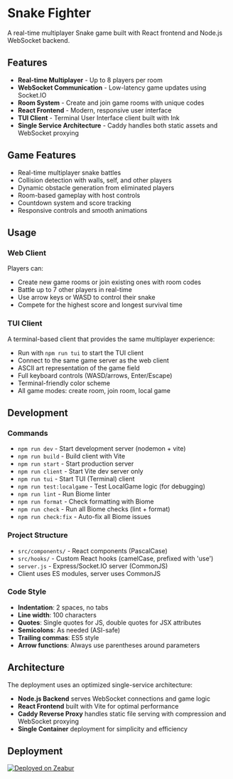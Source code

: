 # Snake Fighter

A real-time multiplayer Snake game built with React frontend and Node.js WebSocket backend.

## Features

- **Real-time Multiplayer** - Up to 8 players per room
- **WebSocket Communication** - Low-latency game updates using Socket.IO
- **Room System** - Create and join game rooms with unique codes
- **React Frontend** - Modern, responsive user interface
- **TUI Client** - Terminal User Interface client built with Ink
- **Single Service Architecture** - Caddy handles both static assets and WebSocket proxying

## Game Features

- Real-time multiplayer snake battles
- Collision detection with walls, self, and other players
- Dynamic obstacle generation from eliminated players
- Room-based gameplay with host controls
- Countdown system and score tracking
- Responsive controls and smooth animations

## Usage

### Web Client

Players can:
- Create new game rooms or join existing ones with room codes
- Battle up to 7 other players in real-time
- Use arrow keys or WASD to control their snake
- Compete for the highest score and longest survival time

### TUI Client

A terminal-based client that provides the same multiplayer experience:
- Run with `npm run tui` to start the TUI client
- Connect to the same game server as the web client
- ASCII art representation of the game field
- Full keyboard controls (WASD/arrows, Enter/Escape)
- Terminal-friendly color scheme
- All game modes: create room, join room, local game

## Development

### Commands

- `npm run dev` - Start development server (nodemon + vite)
- `npm run build` - Build client with Vite
- `npm run start` - Start production server
- `npm run client` - Start Vite dev server only
- `npm run tui` - Start TUI (Terminal) client
- `npm run test:localgame` - Test LocalGame logic (for debugging)
- `npm run lint` - Run Biome linter
- `npm run format` - Check formatting with Biome
- `npm run check` - Run all Biome checks (lint + format)
- `npm run check:fix` - Auto-fix all Biome issues

### Project Structure

- `src/components/` - React components (PascalCase)
- `src/hooks/` - Custom React hooks (camelCase, prefixed with 'use')
- `server.js` - Express/Socket.IO server (CommonJS)
- Client uses ES modules, server uses CommonJS

### Code Style

- **Indentation**: 2 spaces, no tabs
- **Line width**: 100 characters
- **Quotes**: Single quotes for JS, double quotes for JSX attributes
- **Semicolons**: As needed (ASI-safe)
- **Trailing commas**: ES5 style
- **Arrow functions**: Always use parentheses around parameters

## Architecture

The deployment uses an optimized single-service architecture:
- **Node.js Backend** serves WebSocket connections and game logic
- **React Frontend** built with Vite for optimal performance
- **Caddy Reverse Proxy** handles static file serving with compression and WebSocket proxying
- **Single Container** deployment for simplicity and efficiency

## Deployment

[![Deployed on Zeabur](https://zeabur.com/deployed-on-zeabur-dark.svg)](https://zeabur.com/referral?referralCode=Yukaii&utm_source=Yukaii&utm_campaign=oss)

